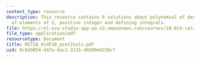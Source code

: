 ```yaml
---
content_type: resource
description: This resource contains 6 solutions about polynomial of degree n, number
  of elements of S, positive integer and defining integrals.
file: https://ol-ocw-studio-app-qa.s3.amazonaws.com/courses/18-014-calculus-with-theory-fall-2010/8c6d9854d47edac1313349289e0236cf_MIT18_014F10_pset2sols.pdf
file_type: application/pdf
resourcetype: Document
title: MIT18_014F10_pset2sols.pdf
uid: 8c6d9854-d47e-dac1-3133-49289e0236cf
---
```

